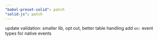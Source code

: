```yaml
---
"babel-preset-solid": patch
"solid-js": patch
---
```


update validation: smaller lib, opt out, better table handling
add `on:` event types for native events
